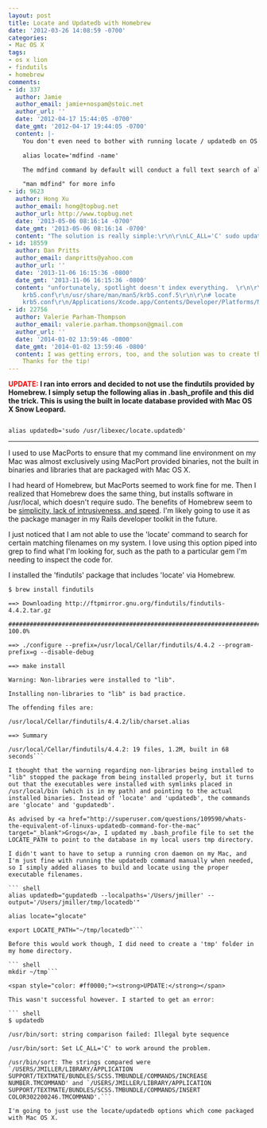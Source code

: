 ```yaml
---
layout: post
title: Locate and Updatedb with Homebrew
date: '2012-03-26 14:08:59 -0700'
categories:
- Mac OS X
tags:
- os x lion
- findutils
- homebrew
comments:
- id: 337
  author: Jamie
  author_email: jamie+nospam@stoic.net
  author_url: ''
  date: '2012-04-17 15:44:05 -0700'
  date_gmt: '2012-04-17 19:44:05 -0700'
  content: |-
    You don't even need to bother with running locate / updatedb on OS X since Spotlight is already doing all the heavy lifting to index your files. Add this to your .bashrc to simulate the locate command.

    alias locate='mdfind -name'

    The mdfind command by default will conduct a full text search of all your files, but since everything has already been indexed it's often quite a bit faster than grep. I've slowly been trying to retrain myself to use it instead of grep (but old habits die hard).

    "man mdfind" for more info
- id: 9623
  author: Hong Xu
  author_email: hong@topbug.net
  author_url: http://www.topbug.net
  date: '2013-05-06 08:16:14 -0700'
  date_gmt: '2013-05-06 08:16:14 -0700'
  content: "The solution is really simple:\r\n\r\nLC_ALL='C' sudo updatedb"
- id: 18559
  author: Dan Pritts
  author_email: danpritts@yahoo.com
  author_url: ''
  date: '2013-11-06 16:15:36 -0800'
  date_gmt: '2013-11-06 16:15:36 -0800'
  content: "unfortunately, spotlight doesn't index everything.  \r\n\r\n# mdfind -name
    krb5.conf\r\n/usr/share/man/man5/krb5.conf.5\r\n\r\n# locate
    krb5.conf\r\n/Applications/Xcode.app/Contents/Developer/Platforms/MacOSX.platform/Developer/SDKs/MacOSX10.9.sdk/usr/share/man/man5/krb5.conf.5\r\n/Applications/Xcode.app/Contents/Developer/Platforms/iPhoneSimulator.platform/Developer/SDKs/iPhoneSimulator7.0.sdk/usr/share/man/man5/krb5.conf.5\r\n/usr/share/man/man5/krb5.conf.5"
- id: 22756
  author: Valerie Parham-Thompson
  author_email: valerie.parham.thompson@gmail.com
  author_url: ''
  date: '2014-01-02 13:59:46 -0800'
  date_gmt: '2014-01-02 13:59:46 -0800'
  content: I was getting errors, too, and the solution was to create the ~/tmp.
    Thanks for the tip!
---
```

<strong><span style="color: #ff0000;">UPDATE:</span> I ran into errors and decided to not use the findutils provided by Homebrew. I simply setup the following alias in .bash_profile and this did the trick. This is using the built in locate database provided with Mac OS X Snow Leopard.</strong>

``` shell

alias updatedb='sudo /usr/libexec/locate.updatedb'

```

<hr />
I used to use MacPorts to ensure that my command line environment on my Mac was almost exclusively using MacPort provided binaries, not the built in binaries and libraries that are packaged with Mac OS X.

I had heard of Homebrew, but MacPorts seemed to work fine for me. Then I realized that Homebrew does the same thing, but installs software in /usr/local, which doesn't require sudo. The benefits of Homebrew seem to be <a href="http://tedwise.com/2010/08/28/homebrew-vs-macports/" target="_blank">simplicity, lack of intrusiveness, and speed</a>. I'm likely going to use it as the package manager in my Rails developer toolkit in the future.

I just noticed that I am not able to use the 'locate' command to search for certain matching filenames on my system. I love using this option piped into grep to find what I'm looking for, such as the path to a particular gem I'm needing to inspect the code for.

I installed the 'findutils' package that includes 'locate' via Homebrew.

``` shell
$ brew install findutils

==> Downloading http://ftpmirror.gnu.org/findutils/findutils-4.4.2.tar.gz

######################################################################## 100.0%

==> ./configure --prefix=/usr/local/Cellar/findutils/4.4.2 --program-prefix=g --disable-debug

==> make install

Warning: Non-libraries were installed to "lib".

Installing non-libraries to "lib" is bad practice.

The offending files are:

/usr/local/Cellar/findutils/4.4.2/lib/charset.alias

==> Summary

/usr/local/Cellar/findutils/4.4.2: 19 files, 1.2M, built in 68 seconds```

I thought that the warning regarding non-libraries being installed to "lib" stopped the package from being installed properly, but it turns out that the executables were installed with symlinks placed in /usr/local/bin (which is in my path) and pointing to the actual installed binaries. Instead of 'locate' and 'updatedb', the commands are 'glocate' and 'gupdatedb'.

As advised by <a href="http://superuser.com/questions/109590/whats-the-equivalent-of-linuxs-updatedb-command-for-the-mac" target="_blank">Grogs</a>, I updated my .bash_profile file to set the LOCATE_PATH to point to the database in my local users tmp directory.

I didn't want to have to setup a running cron daemon on my Mac, and I'm just fine with running the updatedb command manually when needed, so I simply added aliases to build and locate using the proper executable filenames.

``` shell
alias updatedb="gupdatedb --localpaths='/Users/jmiller' --output='/Users/jmiller/tmp/locatedb'"

alias locate="glocate"

export LOCATE_PATH="~/tmp/locatedb"```

Before this would work though, I did need to create a 'tmp' folder in my home directory.

``` shell
mkdir ~/tmp```

<span style="color: #ff0000;"><strong>UPDATE:</strong></span>

This wasn't successful however. I started to get an error:

``` shell
$ updatedb

/usr/bin/sort: string comparison failed: Illegal byte sequence

/usr/bin/sort: Set LC_ALL='C' to work around the problem.

/usr/bin/sort: The strings compared were `/USERS/JMILLER/LIBRARY/APPLICATION SUPPORT/TEXTMATE/BUNDLES/SCSS.TMBUNDLE/COMMANDS/INCREASE NUMBER.TMCOMMAND' and `/USERS/JMILLER/LIBRARY/APPLICATION SUPPORT/TEXTMATE/BUNDLES/SCSS.TMBUNDLE/COMMANDS/INSERT COLOR302200246.TMCOMMAND'.```

I'm going to just use the locate/updatedb options which come packaged with Mac OS X.

